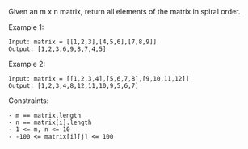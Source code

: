 Given an m x n matrix, return all elements of the matrix in spiral order.

Example 1:

```
Input: matrix = [[1,2,3],[4,5,6],[7,8,9]]
Output: [1,2,3,6,9,8,7,4,5]
```

Example 2:

```
Input: matrix = [[1,2,3,4],[5,6,7,8],[9,10,11,12]]
Output: [1,2,3,4,8,12,11,10,9,5,6,7]
```

Constraints:

```
- m == matrix.length
- n == matrix[i].length
- 1 <= m, n <= 10
- -100 <= matrix[i][j] <= 100
```
